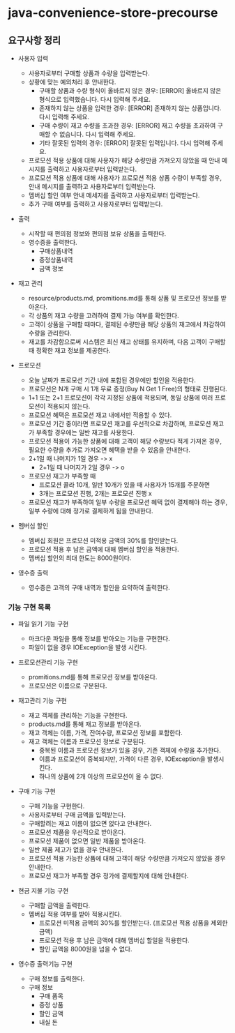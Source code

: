 # java-convenience-store-precourse


## 요구사항 정리

* 사용자 입력
  * 사용자로부터 구매할 상품과 수량을 입력받는다.
  * 상황에 맞는 예외처리 후 안내한다.
    * 구매할 상품과 수량 형식이 올바르지 않은 경우: [ERROR] 올바르지 않은 형식으로 입력했습니다. 다시 입력해 주세요.
    * 존재하지 않는 상품을 입력한 경우: [ERROR] 존재하지 않는 상품입니다. 다시 입력해 주세요.
    * 구매 수량이 재고 수량을 초과한 경우: [ERROR] 재고 수량을 초과하여 구매할 수 없습니다. 다시 입력해 주세요.
    * 기타 잘못된 입력의 경우: [ERROR] 잘못된 입력입니다. 다시 입력해 주세요.
  * 프로모션 적용 상품에 대해 사용자가 해당 수량만큼 가져오지 않았을 때 안내 메시지를 출력하고 사용자로부터 입력받는다.
  * 프로모션 적용 상품에 대해 사용자가 프로모션 적용 상품 수량이 부족할 경우, 안내 메시지를 출력하고 사용자로부터 입력받는다.
  * 멤버십 할인 여부 안내 메세지를 출력하고 사용자로부터 입력받는다.
  * 추가 구매 여부를 출력하고 사용자로부터 입력받는다.

* 출력
  * 시작할 때 편의점 정보와 편의점 보유 상품을 출력한다.
  * 영수증을 출력한다.
    * 구매상품내역
    * 증정상품내역
    * 금액 정보

* 재고 관리
  * resource/products.md, promitions.md를 통해 상품 및 프로모션 정보를 받아온다.
  * 각 상품의 재고 수량을 고려하여 결제 가능 여부를 확인한다.
  * 고객이 상품을 구매할 때마다, 결제된 수량만큼 해당 상품의 재고에서 차감하여 수량을 관리한다.
  * 재고를 차감함으로써 시스템은 최신 재고 상태를 유지하며, 다음 고객이 구매할 때 정확한 재고 정보를 제공한다.


* 프로모션
  * 오늘 날짜가 프로모션 기간 내에 포함된 경우에만 할인을 적용한다.
  * 프로모션은 N개 구매 시 1개 무료 증정(Buy N Get 1 Free)의 형태로 진행된다.
  * 1+1 또는 2+1 프로모션이 각각 지정된 상품에 적용되며, 동일 상품에 여러 프로모션이 적용되지 않는다.
  * 프로모션 혜택은 프로모션 재고 내에서만 적용할 수 있다.
  * 프로모션 기간 중이라면 프로모션 재고를 우선적으로 차감하며, 프로모션 재고가 부족할 경우에는 일반 재고를 사용한다.
  * 프로모션 적용이 가능한 상품에 대해 고객이 해당 수량보다 적게 가져온 경우, 필요한 수량을 추가로 가져오면 혜택을 받을 수 있음을 안내한다.
  * 2+1일 때 나머지가 1일 경우 -> x
      * 2+1일 때 나머지가 2일 경우 -> o
  * 프로모션 재고가 부족할 때
      * 프로모션 콜라 10개, 일반 10개가 있을 때 사용자가 15개를 주문하면
      * 3개는 프로모션 진행, 2개는 프로모션 진행 x
  * 프로모션 재고가 부족하여 일부 수량을 프로모션 혜택 없이 결제해야 하는 경우, 일부 수량에 대해 정가로 결제하게 됨을 안내한다.



* 멤버십 할인
  * 멤버십 회원은 프로모션 미적용 금액의 30%를 할인받는다.
  * 프로모션 적용 후 남은 금액에 대해 멤버십 할인을 적용한다.
  * 멤버십 할인의 최대 한도는 8000원이다.


* 영수증 출력
  * 영수증은 고객의 구매 내역과 할인을 요약하여 출력한다.


### 기능 구현 목록

* 파일 읽기 기능 구현
  * 마크다운 파일을 통해 정보를 받아오는 기능을 구현한다.
  * 파일이 없을 경우 IOException을 발생 시킨다.


* 프로모션관리 기능 구현
  * promitions.md를 통해 프로모션 정보를 받아온다.
  * 프로모션은 이름으로 구분된다.


* 재고관리 기능 구현
  * 재고 객체를 관리하는 기능을 구현한다.
  * products.md를 통해 재고 정보를 받아온다.
  * 재고 객체는 이름, 가격, 잔여수량, 프로모션 정보를 포함한다.
  * 재고 객체는 이름과 프로모션 정보로 구분된다.
    * 중복된 이름과 프로모션 정보가 있을 경우, 기존 객체에 수량을 추가한다.
    * 이름과 프로모션이 중복되지만, 가격이 다른 경우, IOException을 발생시킨다.
    * 하나의 상품에 2개 이상의 프로모션이 올 수 없다.


* 구매 기능 구현
  * 구매 기능을 구현한다.
  * 사용자로부터 구매 금액을 입력받는다.
  * 구매할려는 재고 이름이 없으면 없다고 안내한다.
  * 프로모션 제품을 우선적으로 받아온다.
  * 프로모션 제품이 없으면 일반 제품을 받아온다.
  * 일반 제품 제고가 없을 경우 안내한다.
  * 프로모션 적용 가능한 상품에 대해 고객이 해당 수량만큼 가져오지 않았을 경우 안내한다.
  * 프로모션 재고가 부족할 경우 정가에 결제할지에 대해 안내한다.

* 현금 지불 기능 구현
  * 구매할 금액을 출력한다.
  * 멤버십 적용 여부를 받아 적용시킨다.
    * 프로모션 미적용 금액의 30%를 할인받는다. (프로모션 적용 상품을 제외한 금액)
    * 프로모션 적용 후 남은 금액에 대해 멤버십 할일을 적용한다.
    * 할인 금액을 8000원을 넘을 수 없다.

* 영수증 출력기능 구현
  * 구매 정보를 출력한다.
  * 구매 정보
    * 구매 품목
    * 증정 상품
    * 할인 금액
    * 내실 돈
    
